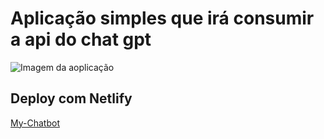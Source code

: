 # Aplicação simples que irá consumir a api do chat gpt

![Imagem da aoplicação](https://github.com/GlauberApolinario/bot/assets/88291122/f0326a60-1c33-4d58-b116-0952f991674b)

## Deploy com Netlify
<a href="https://my-new-chatbot.netlify.app" target="_blank" rel="noopener noreferrer">My-Chatbot</a>
